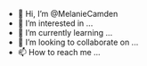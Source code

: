 - 👋 Hi, I’m @MelanieCamden
- 👀 I’m interested in ...
- 🌱 I’m currently learning ...
- 💞️ I’m looking to collaborate on ...
- 📫 How to reach me ...

<!---
MelanieCamden/MelanieCamden is a ✨ special ✨ repository because its `README.md` (this file) appears on your GitHub profile.
You can click the Preview link to take a look at your changes.
--->
